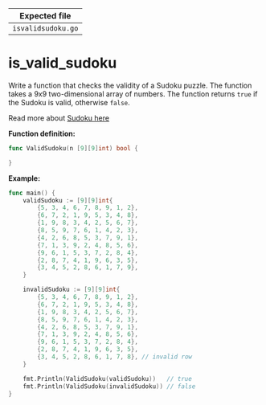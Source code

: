 | Expected file      |
| ------------------ |
| `isvalidsudoku.go` |

# is_valid_sudoku

Write a function that checks the validity of a Sudoku puzzle.
The function takes a 9x9 two-dimensional array of numbers.
The function returns `true` if the Sudoku is valid, otherwise `false`.

Read more about [Sudoku here](https://en.wikipedia.org/wiki/Sudoku)

**Function definition:**

```go
func ValidSudoku(n [9][9]int) bool {

}
```

**Example:**

```go
func main() {
    validSudoku := [9][9]int{
        {5, 3, 4, 6, 7, 8, 9, 1, 2},
        {6, 7, 2, 1, 9, 5, 3, 4, 8},
        {1, 9, 8, 3, 4, 2, 5, 6, 7},
        {8, 5, 9, 7, 6, 1, 4, 2, 3},
        {4, 2, 6, 8, 5, 3, 7, 9, 1},
        {7, 1, 3, 9, 2, 4, 8, 5, 6},
        {9, 6, 1, 5, 3, 7, 2, 8, 4},
        {2, 8, 7, 4, 1, 9, 6, 3, 5},
        {3, 4, 5, 2, 8, 6, 1, 7, 9},
    }

    invalidSudoku := [9][9]int{
        {5, 3, 4, 6, 7, 8, 9, 1, 2},
        {6, 7, 2, 1, 9, 5, 3, 4, 8},
        {1, 9, 8, 3, 4, 2, 5, 6, 7},
        {8, 5, 9, 7, 6, 1, 4, 2, 3},
        {4, 2, 6, 8, 5, 3, 7, 9, 1},
        {7, 1, 3, 9, 2, 4, 8, 5, 6},
        {9, 6, 1, 5, 3, 7, 2, 8, 4},
        {2, 8, 7, 4, 1, 9, 6, 3, 5},
        {3, 4, 5, 2, 8, 6, 1, 7, 8}, // invalid row
    }

    fmt.Println(ValidSudoku(validSudoku))   // true
    fmt.Println(ValidSudoku(invalidSudoku)) // false
}
```
